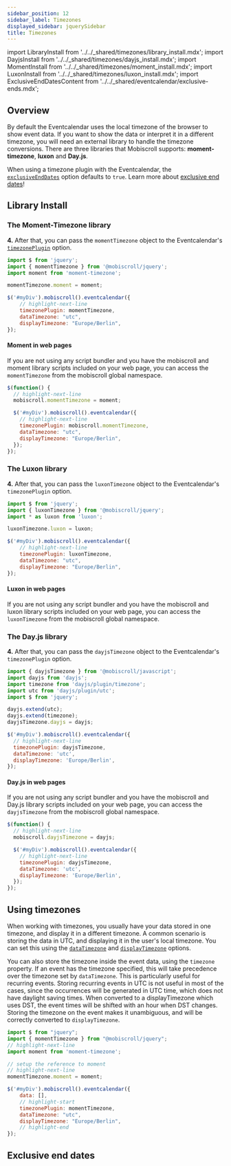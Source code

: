 ```yaml
---
sidebar_position: 12
sidebar_label: Timezones
displayed_sidebar: jquerySidebar
title: Timezones
---
```


import LibraryInstall from '../../_shared/timezones/library_install.mdx';
import DayjsInstall from '../../_shared/timezones/dayjs_install.mdx';
import MomentInstall from '../../_shared/timezones/moment_install.mdx';
import LuxonInstall from '../../_shared/timezones/luxon_install.mdx';
import ExclusiveEndDatesContent from '../../_shared/eventcalendar/exclusive-ends.mdx';

## Overview

By default the Eventcalendar uses the local timezone of the browser to show event data. If you want to show the data or interpret it in a different timezone, you will need an external library to handle the timezone conversions. There are three libraries that Mobiscroll supports: **moment-timezone**, **luxon** and **Day.js**.

When using a timezone plugin with the Eventcalendar, the [`exclusiveEndDates`](api#opt-exclusiveEndDates) option defaults to `true`. Learn more about [exclusive end dates](#exclusive-end-dates)!

## Library Install

<LibraryInstall />

### The Moment-Timezone library

<MomentInstall framework="jquery" />

**4.** After that, you can pass the `momentTimezone` object to the Eventcalendar's [`timezonePlugin`](./api#opt-timezonePlugin) option.

```js
import $ from 'jquery';
import { momentTimezone } from '@mobiscroll/jquery';
import moment from 'moment-timezone';

momentTimezone.moment = moment;

$('#myDiv').mobiscroll().eventcalendar({
    // highlight-next-line
    timezonePlugin: momentTimezone,
    dataTimezone: "utc",
    displayTimezone: "Europe/Berlin",
});
```

#### Moment in web pages

If you are not using any script bundler and you have the mobiscroll and moment library scripts included on your web page, you can access the `momentTimezone` from the mobiscroll global namespace.

```js
$(function() {
  // highlight-next-line
  mobiscroll.momentTimezone = moment;

  $('#myDiv').mobiscroll().eventcalendar({
    // highlight-next-line
    timezonePlugin: mobiscroll.momentTimezone,
    dataTimezone: "utc",
    displayTimezone: "Europe/Berlin",
  });
});
```

### The Luxon library

<LuxonInstall framework="jquery" />

**4.** After that, you can pass the `luxonTimezone` object to the Eventcalendar's `timezonePlugin` option.

```js
import $ from 'jquery';
import { luxonTimezone } from '@mobiscroll/jquery';
import * as luxon from 'luxon';

luxonTimezone.luxon = luxon;

$('#myDiv').mobiscroll().eventcalendar({
    // highlight-next-line
    timezonePlugin: luxonTimezone,
    dataTimezone: "utc",
    displayTimezone: "Europe/Berlin",
});
```

#### Luxon in web pages

If you are not using any script bundler and you have the mobiscroll and luxon library scripts included on your web page, you can access the `luxonTimezone` from the mobiscroll global namespace.

### The Day.js library

<DayjsInstall framework="jquery" />

**4.** After that, you can pass the `dayjsTimezone` object to the Eventcalendar's `timezonePlugin` option.

```js
import { dayjsTimezone } from '@mobiscroll/javascript';
import dayjs from 'dayjs';
import timezone from 'dayjs/plugin/timezone';
import utc from 'dayjs/plugin/utc';
import $ from 'jquery';

dayjs.extend(utc);
dayjs.extend(timezone);
dayjsTimezone.dayjs = dayjs;

$('#myDiv').mobiscroll().eventcalendar({
  // highlight-next-line
  timezonePlugin: dayjsTimezone,
  dataTimezone: 'utc',
  displayTimezone: 'Europe/Berlin',
});
```

#### Day.js in web pages

If you are not using any script bundler and you have the mobiscroll and Day.js library scripts included on your web page, you can access the `dayjsTimezone` from the mobiscroll global namespace.

```js
$(function() {
  // highlight-next-line
  mobiscroll.dayjsTimezone = dayjs;

  $('#myDiv').mobiscroll().eventcalendar({
    // highlight-next-line
    timezonePlugin: dayjsTimezone,
    dataTimezone: 'utc',
    displayTimezone: 'Europe/Berlin',
  });
});
```



## Using timezones

When working with timezones, you usually have your data stored in one timezone, and display it in a different timezone. A common scenario is storing the data in UTC, and displaying it in the user's local timezone. You can set this using the [`dataTimezone`](api#opt-dataTimezone) and [`displayTimezone`](api#opt-displayTimezone) options.

You can also store the timezone inside the event data, using the `timezone` property. If an event has the timezone specified, this will take precedence over the timezone set by `dataTimezone`. This is particularly useful for recurring events. Storing recurring events in UTC is not useful in most of the cases, since the occurrences will be generated in UTC time, which does not have daylight saving times. When converted to a displayTimezone which uses DST, the event times will be shifted with an hour when DST changes. Storing the timezone on the event makes it unambiguous, and will be correctly converted to `displayTimezone`.

```js title="Example"
import $ from "jquery";
import { momentTimezone } from "@mobiscroll/jquery";
// highlight-next-line
import moment from 'moment-timezone';

// setup the reference to moment
// highlight-next-line
momentTimezone.moment = moment;

$('#myDiv').mobiscroll().eventcalendar({
    data: [],
    // highlight-start
    timezonePlugin: momentTimezone,
    dataTimezone: "utc",
    displayTimezone: "Europe/Berlin",
    // highlight-end
});
```

## Exclusive end dates

<ExclusiveEndDatesContent />